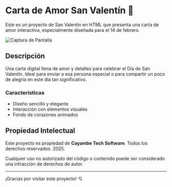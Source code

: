 # Carta de Amor San Valentín 💖

Este es un proyecto de San Valentín en HTML que presenta una carta de amor interactiva, especialmente diseñada para el 14 de febrero.

![Captura de Pantalla](https://github.com/user-attachments/assets/86ceeef0-38d0-48f9-bfd2-5278a3004710)

## Descripción

Una carta digital llena de amor y detalles para celebrar el Día de San Valentín. Ideal para enviar a esa persona especial o para compartir un poco de alegría en este día tan significativo.

### Características

- Diseño sencillo y elegante
- Interacción con elementos visuales
- Fondo de corazones animados

## Propiedad Intelectual

Este proyecto es propiedad de **Cayambe Tech Software**. Todos los derechos reservados. 2025.

Cualquier uso no autorizado del código o contenido puede ser considerado una infracción de derechos de autor.

---

¡Gracias por visitar este proyecto! 💘
